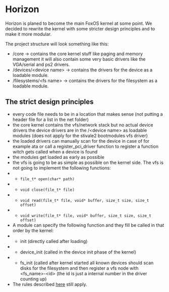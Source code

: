 # Horizon

Horizon is planed to become the main FoxOS kernel at some point. We decided to rewrite the kernel with some stricter design principles and to make it more modular.  

The project structure will look something like this:

- /core -> contains the core kernel stuff like paging and memory management it will also contain some very basic drivers like the VGA/serial and ps2 drivers.
- /devices/\<device name\> -> contains the drivers for the device as a loadable module.
- /filesystems/\<fs name\> -> contains the drivers for the filesystem as a loadable module.

## The strict design principles

- every code file needs to be in a location that makes sense (not putting a header file for a list in the net folder)
- the core kernel contains the vfs/network stack but no actual device drivers the device drivers are in the /\<device name\> as loadable modules (does not apply for the stivale2 bootmodules vfs driver)
- the loaded drivers can manually scan for the device in case of for example ata or call a register_pci_driver function to register a function witch gets called when a device is found
- the modules get loaded as early as possible
- the vfs is going to be as simple as possible on the kernel side. The vfs is not going to implement the following functions:
- - `file_t* open(char* path)`
- - `void close(file_t* file)`
- - `void read(file_t* file, void* buffer, size_t size, size_t offset)`
- - `void write(file_t* file, void* buffer, size_t size, size_t offset)`
- A module can specify the following function and they fill be called in that order by the kernel:
- - init (directly called after loading)
- - device_init (called in the device init phase of the kernel)
- - fs_init (called after kernel started all known devices should scan disks for the filesystem and then register a vfs node with \<fs_name\>-\<id\> (the id is just a internal number in the driver counting up)
- The rules described [here](https://github.com/TheUltimateFoxOS/FoxOS/blob/main/CONTRIBUTING.md) still apply.
